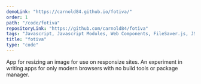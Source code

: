 ```yaml
---
demoLink: "https://carnold84.github.io/fotiva/"
order: 1
path: "/code/fotiva"
repositoryLink: "https://github.com/carnold84/fotiva"
tags: "Javascript, Javascript Modules, Web Components, FileSaver.js, JSZip.js"
title: "fotiva"
type: "code"
---
```


App for resizing an image for use on responsize sites. An experiment in writing apps for only modern browsers with no build tools or package manager.
